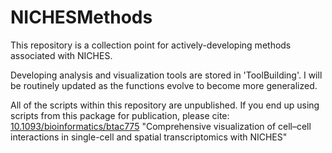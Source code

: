 # NICHESMethods

This repository is a collection point for actively-developing methods associated with NICHES.

Developing analysis and visualization tools are stored in 'ToolBuilding'. I will be routinely updated as the functions evolve to become more generalized.

All of the scripts within this repository are unpublished. If you end up using scripts from this package for publication, please cite: [10.1093/bioinformatics/btac775](https://doi.org/10.1093/bioinformatics/btac775)
"Comprehensive visualization of cell–cell interactions in single-cell and spatial transcriptomics with NICHES"



